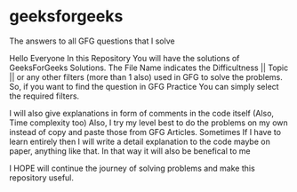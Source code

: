 # geeksforgeeks
The answers to all GFG questions that I solve

Hello Everyone In this Repository You will have the solutions of GeeksForGeeks Solutions. The File Name indicates the Difficultness || Topic || or any other filters 
(more than 1 also) used in GFG to solve the problems. So, if you want to find the question in GFG Practice You can simply select the required filters.

I will also give explanations in form of comments in the code itself (Also, Time complexity too)
Also, I try my level best to do the problems on my own instead of copy and paste those from GFG Articles. Sometimes If I have to learn entirely then I will write a detail
explanation to the code maybe on paper, anything like that. In that way it will also be benefical to me 

I HOPE will continue the journey of solving problems and make this repository useful.
